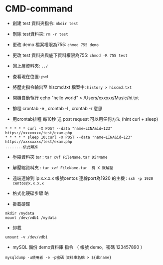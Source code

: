 # CMD-command

- 創建 test 資料夾指令:  ```mkdir test```

- 刪除 test資料夾: ```rm -r test ```

- 更改 demo 檔案權限為755: ```chmod 755 demo```

- 更改 test 資料夾與底下資料權限為755: ```chmod -R 755 test```

- 回上層資料夾: ```../``` 

- 查看現在位置: ```pwd```

- 將歷史指令輸出至 hiscmd.txt 檔案中: ```history > hiscmd.txt``` 

- 開機自動執行 echo "hello world" > /Users/xxxxxx/Music/hi.txt

- 排程 crontab -e ,  crontab -l ,  crontab -r 意思


- 用crontab排程 每10秒 送 post request  可以用任何方法 (hint curl + sleep)

```
* * * * * curl -X POST --data "name=LINA&id=123"  https://xxxxxxxx/test/exam.php
* * * * * sleep 10;curl -X POST --data "name=LINA&id=123"  https://xxxxxxxx/test/exam.php
........依此類推
```


- 壓縮資料夾 tar :  ```tar cvf FileName.tar DirName```

- 解壓縮資料夾 : ```tar xvf FileName.tar  有 X 就解壓```

- 遠端連線到 ip:x.x.x.x 帳號centos 連線port為1920 的主機 : ```ssh -p 1920 centos@x.x.x.x```



- 格式化硬碟步驟 略

- 掛載硬碟
```
mkdir /mydata
mount /dev/vdb1 /mydata
```

- 卸載
```
umount -v /dev/vdb1
```


- mySQL 備份 demo資料庫  指令 （ 帳號 demo，密碼 123457890 ）
```
mysqldump -u使用者 -e -p密碼 資料庫名稱 > ${dbname}
```
